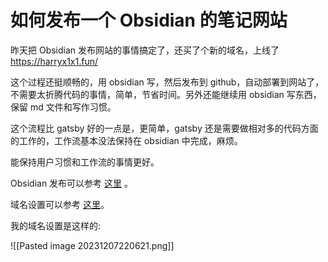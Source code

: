 # 如何发布一个 Obsidian 的笔记网站

昨天把 Obsidian 发布网站的事情搞定了，还买了个新的域名，上线了 https://harryx1x1.fun/

这个过程还挺顺畅的，用 obsidian 写，然后发布到 github，自动部署到网站了，不需要太折腾代码的事情，简单，节省时间。另外还能继续用 obsidian 写东西，保留 md 文件和写作习惯。

这个流程比 gatsby 好的一点是，更简单，gatsby 还是需要做相对多的代码方面的工作的，工作流基本没法保持在 obsidian 中完成，麻烦。

能保持用户习惯和工作流的事情更好。

Obsidian 发布可以参考 [这里](https://github.com/jobindjohn/obsidian-publish-mkdocs) 。

域名设置可以参考 [这里](https://docs.github.com/en/pages/configuring-a-custom-domain-for-your-github-pages-site/managing-a-custom-domain-for-your-github-pages-site#configuring-a-subdomain)。

我的域名设置是这样的:

![[Pasted image 20231207220621.png]]